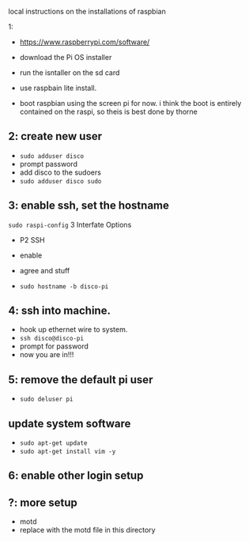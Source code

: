 local instructions on the installations of raspbian

1:
* https://www.raspberrypi.com/software/
* download the Pi OS installer

* run the isntaller on the sd card

* use raspbain lite install.

* boot raspbian using the screen pi for now. i think the boot is entirely contained on the raspi, so theis is best done by thorne

## 2: create new user
* `sudo adduser disco`
* prompt password
* add disco to the sudoers
* `sudo adduser disco sudo`

## 3: enable ssh, set the hostname
`sudo raspi-config`
3 Interfate Options
* P2 SSH
* enable
* agree and stuff

* `sudo hostname -b disco-pi`

## 4: ssh into machine.
* hook up ethernet wire to system.
* `ssh disco@disco-pi`
* prompt for password
* now you are in!!!

## 5: remove the default pi user
* `sudo deluser pi`

## update system software
* `sudo apt-get update`
* `sudo apt-get install vim -y`


## 6: enable other login setup



## ?: more setup
* motd
* replace with the motd file in this directory
